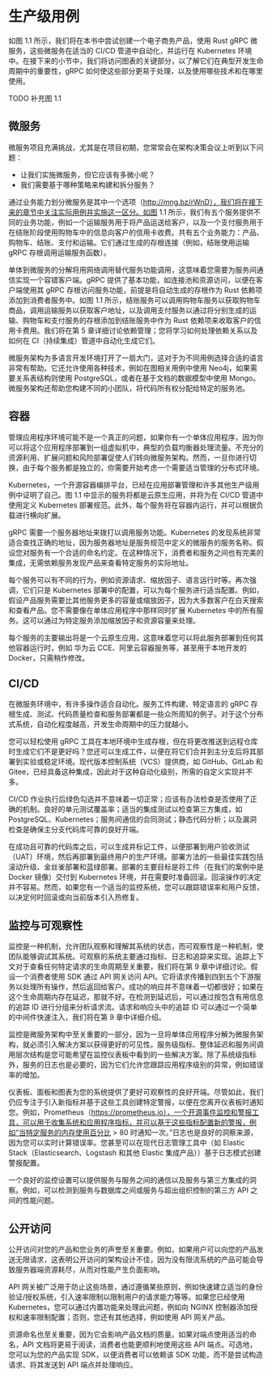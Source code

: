 # 生产级用例

如图 1.1 所示，我们将在本书中尝试创建一个电子商务产品，使用 Rust gRPC 微服务，这些微服务在适当的 CI/CD 管道中自动化，并运行在 Kubernetes 环境中。在接下来的小节中，我们将访问图表的关键部分，以了解它们在典型开发生命周期中的重要性，gRPC 如何使这些部分更易于处理，以及使用哪些技术和在哪里使用。

TODO 补充图 1.1

## 微服务

微服务项目充满挑战，尤其是在项目初期，您常常会在架构决策会议上听到以下问题：

- 让我们实施微服务，但它应该有多微小呢？
- 我们需要基于哪种策略来构建和拆分服务？

通过业务能力划分微服务是其中一个选项（http://mng.bz/rWnD），我们将在接下来的章节中关注实际用例并实施这一区分。如图 1.1 所示，我们有五个服务提供不同的业务功能，例如一个运输服务用于将产品运送给客户，以及一个支付服务用于在结账阶段使用购物车中的信息向客户的信用卡收费。共有五个业务能力：产品、购物车、结账、支付和运输。它们通过生成的存根连接（例如，结账使用运输 gRPC 存根调用运输服务函数）。

单体到微服务的分解将用网络调用替代服务功能调用，这意味着您需要为服务间通信实现一个容错客户端。gRPC 提供了基本功能，如连接池和资源访问，以便在客户端使用其 gRPC 存根访问服务功能，前提是将自动生成的存根作为 Rust 依赖项添加到消费者服务中。如图 1.1 所示，结账服务可以调用购物车服务以获取购物车商品，调用运输服务以获取客户地址，以及调用支付服务以通过将分别生成的运输、购物车和支付服务的存根添加到结账服务中作为 Rust 依赖项来收取客户的信用卡费用。我们将在第 5 章详细讨论依赖管理；您将学习如何处理依赖关系以及如何在 CI（持续集成）管道中自动化生成它们。

微服务架构为多语言开发环境打开了一扇大门，这对于为不同用例选择合适的语言非常有帮助。它还允许使用各种技术，例如在图相关用例中使用 Neo4j，如果需要关系表结构则使用 PostgreSQL，或者在基于文档的数据模型中使用 Mongo。微服务架构还帮助您构建不同的小团队，将代码所有权分配给特定的服务池。

## 容器

管理应用程序环境可能不是一个真正的问题，如果你有一个单体应用程序，因为你可以将这个应用程序部署到一组虚拟机中，典型的负载均衡器处理流量。不充分的资源利用、扩展问题和风险部署促使人们转向微服务架构。然而，一旦你进行切换，由于每个服务都是独立的，你需要开始考虑一个需要适当管理的分布式环境。

Kubernetes，一个开源容器编排平台，已经在应用部署管理和许多其他生产级用例中证明了自己。图 1.1 中显示的服务将都是云原生应用，并将为在 CI/CD 管道中使用定义 Kubernetes 部署规范。此外，每个服务将在容器内运行，并可以根据负载进行横向扩展。

gRPC 需要一个服务器地址来拨打以调用服务功能。Kubernetes 的发现系统非常适合查找正确的地址，因为服务器地址是服务规范中定义的微服务的服务名称。假设您对服务有一个合适的命名约定。在这种情况下，消费者和服务之间也有完美的集成，无需依赖服务发现产品来查看特定服务的实际地址。

每个服务可以有不同的行为，例如资源请求、缩放因子、语言运行时等。再次强调，它们只是 Kubernetes 部署中的配置，可以为每个服务进行适当配置。例如，假设产品服务需要比其他服务更多的容量或缩放因子，因为大多数客户在白天搜索和查看产品。您不需要像在单体应用程序中那样同时扩展 Kubernetes 中的所有服务。这可以通过为特定服务添加缩放因子和资源容量来处理。

每个服务的主要输出将是一个云原生应用，这意味着您可以将此服务部署到任何其他容器运行时，例如 华为云 CCE、阿里云容器服务等，甚至用于本地开发的 Docker，只需稍作修改。

## CI/CD

在微服务环境中，有许多操作适合自动化。服务工件构建、特定语言的 gRPC 存根生成、测试、代码质量检查和服务部署都是一些众所周知的例子。对于这个分布式系统，自动化程度越高，开发生命周期中的压力就越小。

您可以轻松使用 gRPC 工具在本地环境中生成存根，但在将更改推送到远程仓库时生成它们不是更好吗？您还可以生成工件，以便在将它们合并到主分支后将其部署到实验或稳定环境。现代版本控制系统（VCS）提供商，如 GitHub、GitLab 和 Gitee，已经具备这种集成，因此对于这种自动化级别，所需的自定义实现并不多。

CI/CD 作业执行后绿色勾选并不意味着一切正常；应该有办法检查是否使用了正确的机制。良好的单元测试覆盖率；适当的集成测试以检查第三方集成，如 PostgreSQL、Kubernetes；服务间通信的合同测试；静态代码分析；以及漏洞检查是确保主分支代码库可靠的良好开端。

在成功且可靠的代码库之后，可以生成并标记工件，以便部署到用户验收测试（UAT）环境，然后再部署到最终用户的生产环境。部署方法的一些最佳实践包括滚动升级、金丝雀部署和蓝绿部署。部署的主要目标是将工件（在我们的案例中是 Docker 镜像）交付到 Kubernetes 环境，并在需要时准备回滚。回滚操作的决定并不容易。然而，如果您有一个适当的监控系统，您可以跟踪错误率和用户反馈，以决定何时回滚或向当前版本引入热修复。

## 监控与可观察性

监控是一种机制，允许团队观察和理解其系统的状态，而可观察性是一种机制，使团队能够调试其系统。可观察的系统主要通过指标、日志和追踪来实现。追踪上下文对于查看任何特定请求的生命周期至关重要，我们将在第 9 章中详细讨论。假设一个消费者使用 SDK 通过 API 网关访问 API。它将请求传播到四到五个下游服务以处理所有操作，然后返回给客户。成功的响应并不意味着一切都很好；如果在这个生命周期内存在延迟，那就不好。在检测到延迟后，可以通过按包含有用信息的追踪 ID 进行分组来分析请求流。请求和响应头中的追踪 ID 可以通过一个简单的中间件快速注入，我们将在第 9 章中详细介绍。

监控是微服务架构中至关重要的一部分，因为一旦将单体应用程序分解为微服务架构，就必须引入解决方案以获得更好的可见性。服务级指标、整体延迟和服务间调用层次结构是您可能希望在监控仪表板中看到的一些解决方案。除了系统级指标外，服务的日志也是必要的，因为它们允许您跟踪应用程序级别的异常，例如错误率的增加。

仪表板、面板和图表为您的系统提供了更好可观察性的良好开端。尽管如此，我们仍应专注于引入新指标并基于这些工具创建特定警报，以便在您离开仪表板时通知您。例如，Prometheus（https://prometheus.io），一个开源事件监控和警报工具，可以用于收集系统和应用程序指标，并可以基于这些指标配置新的警报，例如“当特定服务的内存使用百分比 > 80 时通知一次。”日志也是良好的洞察来源，因为您可以实时计算错误率。您甚至可以在现代日志管理工具中（如 Elastic Stack（Elasticsearch、Logstash 和其他 Elastic 集成产品））基于日志模式创建警报配置。

一个良好的监控设置可以提供服务与服务之间的通信以及服务与第三方集成的洞察。例如，可以检测到服务与数据库之间或服务与超出组织控制的第三方 API 之间的性能问题。

## 公开访问

公开访问对您的产品和您业务的声誉至关重要。例如，如果用户可以向您的产品发送无限请求，这表明公开访问的架构设计不佳，因为没有限流系统的产品可能会导致服务器端资源耗尽，从而对性能产生负面影响。

API 网关被广泛用于防止这些场景，通过遵循某些原则，例如快速建立适当的身份验证/授权系统，引入速率限制以限制用户的请求能力等等。如果您已经使用 Kubernetes，您可以通过内置功能来处理此问题，例如向 NGINX 控制器添加授权和速率限制配置；否则，您还有其他选择，例如使用 API 网关产品。

资源命名也至关重要，因为它会影响产品文档的质量。如果对端点使用适当的命名，API 文档将更易于阅读，消费者也能更顺利地使用这些 API 端点。可选地，您可以为您的产品实现 SDK，以便消费者可以依赖该 SDK 功能，而不是尝试构造请求、将其发送到 API 端点并处理响应。
